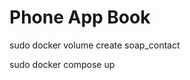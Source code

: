 # Phone App Book

<!-- Creates the external volume -->
sudo docker volume create soap_contact
<!-- Sets the container up and running -->
sudo docker compose up 